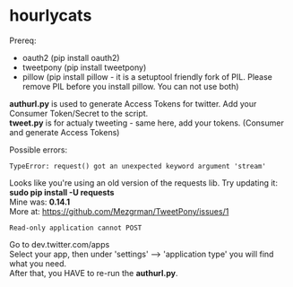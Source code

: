 hourlycats
==========

Prereq:
- oauth2 (pip install oauth2)
- tweetpony (pip install tweetpony)
- pillow (pip install pillow - it is a setuptool friendly fork of PIL. Please remove PIL before you install pillow. You can not use both)

**authurl.py** is used to generate Access Tokens for twitter. Add your Consumer Token/Secret to the script.  
**tweet.py** is for actualy tweeting - same here, add your tokens. (Consumer and generate Access Tokens)

Possible errors:

    TypeError: request() got an unexpected keyword argument 'stream'

Looks like you're using an old version of the requests lib. Try updating it: **sudo pip install -U requests**  
Mine was: **0.14.1**  
More at: https://github.com/Mezgrman/TweetPony/issues/1

    Read-only application cannot POST

Go to dev.twitter.com/apps  
Select your app, then under 'settings' --> 'application type' you will find what you need.  
After that, you HAVE to re-run the **authurl.py**.
